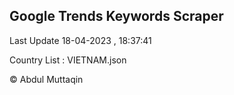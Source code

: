 

## Google Trends Keywords Scraper 
 
Last Update 18-04-2023 , 18:37:41

Country List :
VIETNAM.json



© Abdul Muttaqin 
